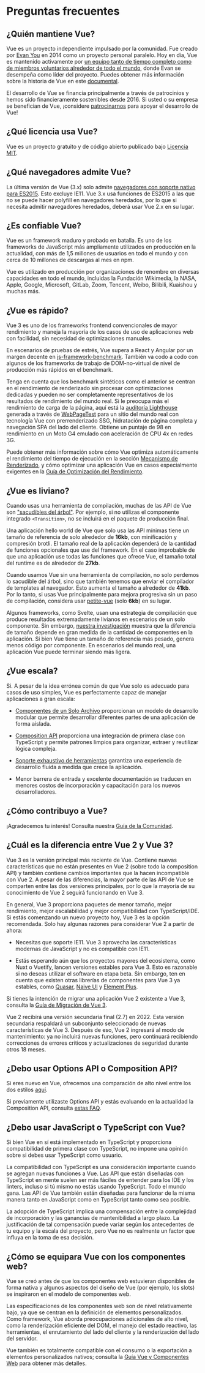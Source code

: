 # Preguntas frecuentes

## ¿Quién mantiene Vue?

Vue es un proyecto independiente impulsado por la comunidad. Fue creado por [Evan You](https://twitter.com/youyuxi) en 2014 como un proyecto personal paralelo. Hoy en día, Vue es mantenido activamente por [un equipo tanto de tiempo completo como de miembros voluntarios alrededor de todo el mundo](/about/team), donde Evan se desempeña como líder del proyecto. Puedes obtener más información sobre la historia de Vue en este [documental](https://www.youtube.com/watch?v=OrxmtDw4pVI).

El desarrollo de Vue se financia principalmente a través de patrocinios y hemos sido financieramente sostenibles desde 2016. Si usted o su empresa se benefician de Vue, ¡considere [patrocinarnos](/sponsor/) para apoyar el desarrollo de Vue!

## ¿Qué licencia usa Vue?

Vue es un proyecto gratuito y de código abierto publicado bajo [Licencia MIT](https://opensource.org/licenses/MIT).

## ¿Qué navegadores admite Vue?

La última versión de Vue (3.x) solo admite [navegadores con soporte nativo para ES2015](https://caniuse.com/es6). Esto excluye IE11. Vue 3.x usa funciones de ES2015 a las que no se puede hacer polyfill en navegadores heredados, por lo que si necesita admitir navegadores heredados, deberá usar Vue 2.x en su lugar.

## ¿Es confiable Vue?

Vue es un framework maduro y probado en batalla. Es uno de los frameworks de JavaScript más ampliamente utilizados en producción en la actualidad, con más de 1,5 millones de usuarios en todo el mundo y con cerca de 10 millones de descargas al mes en npm.

Vue es utilizado en producción por organizaciones de renombre en diversas capacidades en todo el mundo, incluidas la Fundación Wikimedia, la NASA, Apple, Google, Microsoft, GitLab, Zoom, Tencent, Weibo, Bilibili, Kuaishou y muchas más.

## ¿Vue es rápido?

Vue 3 es uno de los frameworks frontend convencionales de mayor rendimiento y maneja la mayoría de los casos de uso de aplicaciones web con facilidad, sin necesidad de optimizaciones manuales.

En escenarios de pruebas de estrés, Vue supera a React y Angular por un margen decente en [js-framework-benchmark](https://rawgit.com/krausest/js-framework-benchmark/master/webdriver-ts-results/table.html). También va codo a codo con algunos de los frameworks de trabajo de DOM-no-virtual de nivel de producción más rápidos en el benchmark.

Tenga en cuenta que los benchmark sintéticos como el anterior se centran en el rendimiento de renderizado sin procesar con optimizaciones dedicadas y pueden no ser completamente representativos de los resultados de rendimiento del mundo real. Si le preocupa más el rendimiento de carga de la página, aquí está la [auditoría Lighthouse](https://www.webpagetest.org/result/210818_BiDcYB_4a83d7a1f2a7f6fdc76db16a00b4882d/) generada a través de [WebPageTest](https://www.webpagetest.org/lighthouse) para un sitio del mundo real con tecnología Vue con prerrenderizado SSG, hidratación de página completa y navegación SPA del lado del cliente. Obtiene un puntaje de 98 en rendimiento en un Moto G4 emulado con aceleración de CPU 4x en redes 3G.

Puede obtener más información sobre cómo Vue optimiza automáticamente el rendimiento del tiempo de ejecución en la sección [Mecanismo de Renderizado](/guide/extras/rendering-mechanism.html), y cómo optimizar una aplicación Vue en casos especialmente exigentes en la [Guía de Optimización del Rendimiento](/guide/best-practices/performance.html).

## ¿Vue es liviano?

Cuando usas una herramienta de compilación, muchas de las API de Vue son ["sacudibles del árbol"](https://developer.mozilla.org/en-US/docs/Glossary/Tree_shaking). Por ejemplo, si no utilizas el componente integrado `<Transition>`, no se incluirá en el paquete de producción final.

Una aplicación hello world de Vue que solo usa las API mínimas tiene un tamaño de referencia de solo alrededor de **16kb**, con minificación y compresión brotli. El tamaño real de la aplicación dependerá de la cantidad de funciones opcionales que use del framework. En el caso improbable de que una aplicación use todas las funciones que ofrece Vue, el tamaño total del runtime es de alrededor de **27kb**.

Cuando usamos Vue sin una herramienta de compilación, no solo perdemos lo sacudible del árbol, sino que también tenemos que enviar el compilador de templates al navegador. Esto aumenta el tamaño a alrededor de **41kb**. Por lo tanto, si usas Vue principalmente para mejora progresiva sin un paso de compilación, considera usar [petite-vue](https://github.com/vuejs/petite-vue) (solo **6kb**) en su lugar.

Algunos frameworks, como Svelte, usan una estrategia de compilación que produce resultados extremadamente livianos en escenarios de un solo componente. Sin embargo, [nuestra investigación](https://github.com/yyx990803/vue-svelte-size-analysis) muestra que la diferencia de tamaño depende en gran medida de la cantidad de componentes en la aplicación. Si bien Vue tiene un tamaño de referencia más pesado, genera menos código por componente. En escenarios del mundo real, una aplicación Vue puede terminar siendo más ligera.

## ¿Vue escala?

Si. A pesar de la idea errónea común de que Vue solo es adecuado para casos de uso simples, Vue es perfectamente capaz de manejar aplicaciones a gran escala:

- [Componentes de un Solo Archivo](/guide/scaling-up/sfc) proporcionan un modelo de desarrollo modular que permite desarrollar diferentes partes de una aplicación de forma aislada.

- [Composition API](/guide/reusability/composables) proporciona una integración de primera clase con TypeScript y permite patrones limpios para organizar, extraer y reutilizar lógica compleja.

- [Soporte exhaustivo de herramientas](/guide/scaling-up/tooling.html) garantiza una experiencia de desarrollo fluida a medida que crece la aplicación.

- Menor barrera de entrada y excelente documentación se traducen en menores costos de incorporación y capacitación para los nuevos desarrolladores.

## ¿Cómo contribuyo a Vue?

¡Agradecemos tu interés! Consulta nuestra [Guía de la Comunidad](/about/community-guide.html).

## ¿Cuál es la diferencia entre Vue 2 y Vue 3?

Vue 3 es la versión principal más reciente de Vue. Contiene nuevas características que no están presentes en Vue 2 (sobre todo la composition API) y también contiene cambios importantes que la hacen incompatible con Vue 2. A pesar de las diferencias, la mayor parte de las API de Vue se comparten entre las dos versiones principales, por lo que la mayoría de su conocimiento de Vue 2 seguirá funcionando en Vue 3.

En general, Vue 3 proporciona paquetes de menor tamaño, mejor rendimiento, mejor escalabilidad y mejor compatibilidad con TypeScript/IDE. Si estás comenzando un nuevo proyecto hoy, Vue 3 es la opción recomendada. Solo hay algunas razones para considerar Vue 2 a partir de ahora:

- Necesitas que soporte IE11. Vue 3 aprovecha las características modernas de JavaScript y no es compatible con IE11.

- Estás esperando aún que los proyectos mayores del ecosistema, como Nuxt o Vuetify, lancen versiones estables para Vue 3. Esto es razonable si no deseas utilizar el software en etapa beta. Sin embargo, ten en cuenta que existen otras librerías de componentes para Vue 3 ya estables, como [Quasar](https://quasar.dev/), [Naive UI](https://www.naiveui.com/) y [Element Plus](https://element-plus.org/).

Si tienes la intención de migrar una aplicación Vue 2 existente a Vue 3, consulta la [Guía de Migración de Vue 3](https://v3-migration.vuejs.org/).

Vue 2 recibirá una versión secundaria final (2.7) en 2022. Esta versión secundaria respaldará un subconjunto seleccionado de nuevas características de Vue 3. Después de eso, Vue 2 ingresará al modo de mantenimiento: ya no incluirá nuevas funciones, pero continuará recibiendo correcciones de errores críticos y actualizaciones de seguridad durante otros 18 meses.

## ¿Debo usar Options API o Composition API?

Si eres nuevo en Vue, ofrecemos una comparación de alto nivel entre los dos estilos [aquí](/guide/introduction.html#what-to-choose).

Si previamente utilizaste Options API y estás evaluando en la actualidad la Composition API, consulta [estas FAQ](/guide/extras/composition-api-faq).

## ¿Debo usar JavaScript o TypeScript con Vue?

Si bien Vue en sí está implementado en TypeScript y proporciona compatibilidad de primera clase con TypeScript, no impone una opinión sobre si debes usar TypeScript como usuario.

La compatibilidad con TypeScript es una consideración importante cuando se agregan nuevas funciones a Vue. Las API que están diseñadas con TypeScript en mente suelen ser más fáciles de entender para los IDE y los linters, incluso si tú mismo no estás usando TypeScript. Todo el mundo gana. Las API de Vue también están diseñadas para funcionar de la misma manera tanto en JavaScript como en TypeScript tanto como sea posible.

La adopción de TypeScript implica una compensación entre la complejidad de incorporación y las ganancias de mantenibilidad a largo plazo. La justificación de tal compensación puede variar según los antecedentes de tu equipo y la escala del proyecto, pero Vue no es realmente un factor que influya en la toma de esa decisión.

## ¿Cómo se equipara Vue con los componentes web?

Vue se creó antes de que los componentes web estuvieran disponibles de forma nativa y algunos aspectos del diseño de Vue (por ejemplo, los slots) se inspiraron en el modelo de componentes web.

Las especificaciones de los componentes web son de nivel relativamente bajo, ya que se centran en la definición de elementos personalizados. Como framework, Vue aborda preocupaciones adicionales de alto nivel, como la renderización eficiente del DOM, el manejo del estado reactivo, las herramientas, el enrutamiento del lado del cliente y la renderización del lado del servidor.

Vue también es totalmente compatible con el consumo o la exportación a elementos personalizados nativos; consulta la [Guía Vue y Componentes Web](/guide/extras/web-components) para obtener más detalles.

<!-- ## TODO ¿Cómo se compara Vue con React? -->

<!-- ## TODO ¿Cómo se compara Vue con Angular? -->
